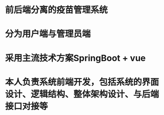 # 前后端分离的疫苗管理系统

# 分为用户端与管理员端

# 采用主流技术方案SpringBoot + vue

# 本人负责系统前端开发，包括系统的界面设计、逻辑结构、整体架构设计、与后端接口对接等
